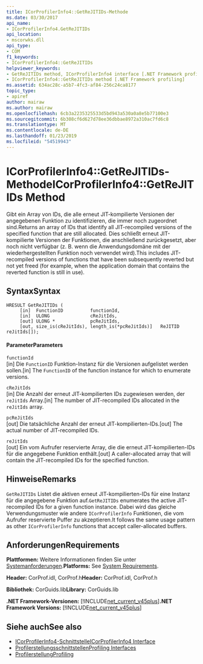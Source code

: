 ```yaml
---
title: ICorProfilerInfo4::GetReJITIDs-Methode
ms.date: 03/30/2017
api_name:
- ICorProfilerInfo4.GetReJITIDs
api_location:
- mscorwks.dll
api_type:
- COM
f1_keywords:
- ICorProfilerInfo4::GetReJITIDs
helpviewer_keywords:
- GetReJITIDs method, ICorProfilerInfo4 interface [.NET Framework profiling]
- ICorProfilerInfo4::GetReJITIDs method [.NET Framework profiling]
ms.assetid: 634ac28c-a5b7-4fc3-af84-256c24ca8177
topic_type:
- apiref
author: mairaw
ms.author: mairaw
ms.openlocfilehash: 6cb3a2235325533d5bd943a530a0a8e5b77100e3
ms.sourcegitcommit: 6b308cf6d627d78ee36dbbae8972a310ac7fd6c8
ms.translationtype: MT
ms.contentlocale: de-DE
ms.lasthandoff: 01/23/2019
ms.locfileid: "54519943"
---
```

# <a name="icorprofilerinfo4getrejitids-method"></a><span data-ttu-id="6c174-102">ICorProfilerInfo4::GetReJITIDs-Methode</span><span class="sxs-lookup"><span data-stu-id="6c174-102">ICorProfilerInfo4::GetReJITIDs Method</span></span>
<span data-ttu-id="6c174-103">Gibt ein Array von IDs, die alle erneut JIT-kompilierte Versionen der angegebenen Funktion zu identifizieren, die immer noch zugeordnet sind.</span><span class="sxs-lookup"><span data-stu-id="6c174-103">Returns an array of IDs that identify all JIT-recompiled versions of the specified function that are still allocated.</span></span> <span data-ttu-id="6c174-104">Dies schließt erneut JIT-kompilierte Versionen der Funktionen, die anschließend zurückgesetzt, aber noch nicht verfügbar (z. B. wenn die Anwendungsdomäne mit der wiederhergestellten Funktion noch verwendet wird).</span><span class="sxs-lookup"><span data-stu-id="6c174-104">This includes JIT-recompiled versions of functions that have been subsequently reverted but not yet freed (for example, when the application domain that contains the reverted function is still in use).</span></span>  
  
## <a name="syntax"></a><span data-ttu-id="6c174-105">Syntax</span><span class="sxs-lookup"><span data-stu-id="6c174-105">Syntax</span></span>  
  
```  
HRESULT GetReJITIDs (  
     [in]  FunctionID          functionId,  
     [in]  ULONG               cReJitIds,  
     [out] ULONG *             pcReJitIds,  
     [out, size_is(cReJitIds), length_is(*pcReJitIds)]   ReJITID        reJitIds[]);  
```  
  
#### <a name="parameters"></a><span data-ttu-id="6c174-106">Parameter</span><span class="sxs-lookup"><span data-stu-id="6c174-106">Parameters</span></span>  
 `functionId`  
 <span data-ttu-id="6c174-107">[in] Die `FunctionID` Funktion-Instanz für die Versionen aufgelistet werden sollen.</span><span class="sxs-lookup"><span data-stu-id="6c174-107">[in] The `FunctionID` of the function instance for which to enumerate versions.</span></span>  
  
 `cReJitIds`  
 <span data-ttu-id="6c174-108">[in] Die Anzahl der erneut JIT-kompilierten IDs zugewiesen werden, der `reJitIds` Array.</span><span class="sxs-lookup"><span data-stu-id="6c174-108">[in] The number of JIT-recompiled IDs allocated in the `reJitIds` array.</span></span>  
  
 `pcReJitIds`  
 <span data-ttu-id="6c174-109">[out] Die tatsächliche Anzahl der erneut JIT-kompilierten-IDs.</span><span class="sxs-lookup"><span data-stu-id="6c174-109">[out] The actual number of JIT-recompiled IDs.</span></span>  
  
 `reJitIds`  
 <span data-ttu-id="6c174-110">[out] Ein vom Aufrufer reservierte Array, die die erneut JIT-kompilierten-IDs für die angegebene Funktion enthält.</span><span class="sxs-lookup"><span data-stu-id="6c174-110">[out] A caller-allocated array that will contain the JIT-recompiled IDs for the specified function.</span></span>  
  
## <a name="remarks"></a><span data-ttu-id="6c174-111">Hinweise</span><span class="sxs-lookup"><span data-stu-id="6c174-111">Remarks</span></span>  
 <span data-ttu-id="6c174-112">`GetReJITIDs` Listet die aktiven erneut JIT-kompilierten-IDs für eine Instanz für die angegebene Funktion auf.</span><span class="sxs-lookup"><span data-stu-id="6c174-112">`GetReJITIDs` enumerates the active JIT-recompiled IDs for a given function instance.</span></span> <span data-ttu-id="6c174-113">Dabei wird das gleiche Verwendungsmuster wie andere `ICorProfilerInfo` Funktionen, die vom Aufrufer reservierte Puffer zu akzeptieren.</span><span class="sxs-lookup"><span data-stu-id="6c174-113">It follows the same usage pattern as other `ICorProfilerInfo` functions that accept caller-allocated buffers.</span></span>  
  
## <a name="requirements"></a><span data-ttu-id="6c174-114">Anforderungen</span><span class="sxs-lookup"><span data-stu-id="6c174-114">Requirements</span></span>  
 <span data-ttu-id="6c174-115">**Plattformen:** Weitere Informationen finden Sie unter [Systemanforderungen](../../../../docs/framework/get-started/system-requirements.md).</span><span class="sxs-lookup"><span data-stu-id="6c174-115">**Platforms:** See [System Requirements](../../../../docs/framework/get-started/system-requirements.md).</span></span>  
  
 <span data-ttu-id="6c174-116">**Header:** CorProf.idl, CorProf.h</span><span class="sxs-lookup"><span data-stu-id="6c174-116">**Header:** CorProf.idl, CorProf.h</span></span>  
  
 <span data-ttu-id="6c174-117">**Bibliothek:** CorGuids.lib</span><span class="sxs-lookup"><span data-stu-id="6c174-117">**Library:** CorGuids.lib</span></span>  
  
 <span data-ttu-id="6c174-118">**.NET Framework-Versionen:** [!INCLUDE[net_current_v45plus](../../../../includes/net-current-v45plus-md.md)]</span><span class="sxs-lookup"><span data-stu-id="6c174-118">**.NET Framework Versions:** [!INCLUDE[net_current_v45plus](../../../../includes/net-current-v45plus-md.md)]</span></span>  
  
## <a name="see-also"></a><span data-ttu-id="6c174-119">Siehe auch</span><span class="sxs-lookup"><span data-stu-id="6c174-119">See also</span></span>
- [<span data-ttu-id="6c174-120">ICorProfilerInfo4-Schnittstelle</span><span class="sxs-lookup"><span data-stu-id="6c174-120">ICorProfilerInfo4 Interface</span></span>](../../../../docs/framework/unmanaged-api/profiling/icorprofilerinfo4-interface.md)
- [<span data-ttu-id="6c174-121">Profilerstellungsschnittstellen</span><span class="sxs-lookup"><span data-stu-id="6c174-121">Profiling Interfaces</span></span>](../../../../docs/framework/unmanaged-api/profiling/profiling-interfaces.md)
- [<span data-ttu-id="6c174-122">Profilerstellung</span><span class="sxs-lookup"><span data-stu-id="6c174-122">Profiling</span></span>](../../../../docs/framework/unmanaged-api/profiling/index.md)
